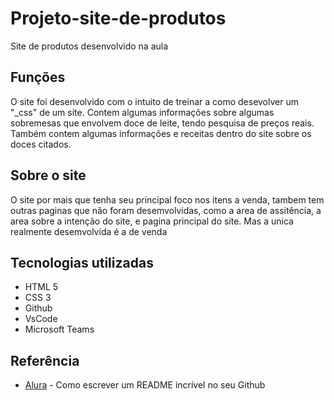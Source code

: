 # Projeto-site-de-produtos
Site de produtos desenvolvido na aula

## Funções
O site foi desenvolvido com o intuito de treinar a como desevolver um "_css" de um site. Contem algumas informações sobre algumas sobremesas que envolvem doce de leite, tendo pesquisa de preços reais. Também contem algumas informações e receitas dentro do site sobre os doces citados.

## Sobre o site
O site por mais que tenha seu principal foco nos itens a venda, tambem tem outras paginas que não foram desemvolvidas, como a area de assitência, a area sobre a intenção do site, e pagina principal do site. Mas a unica realmente desemvolvida é a de venda

## Tecnologias utilizadas 

* HTML 5
* CSS 3
* Github
* VsCode
* Microsoft Teams

## Referência
* [Alura](https://www.alura.com.br/artigos/escrever-bom-readme) - Como escrever um README incrível no seu Github